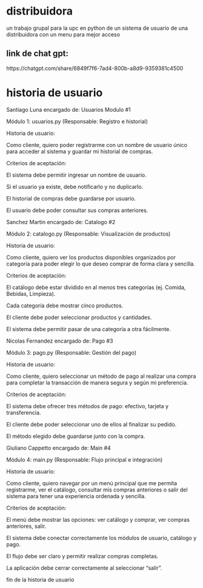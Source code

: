 # distribuidora
un trabajo grupal para la upc en python de un sistema de usuario de una distribuidora con un menu para mejor acceso

<h2>link de chat gpt:</h2>
https://chatgpt.com/share/6849f7f6-7ad4-800b-a8d9-9359381c4500


# historia de usuario
Santiago Luna encargado de: Usuarios Modulo #1

 Módulo 1: usuarios.py (Responsable: Registro e historial)

Historia de usuario:

Como cliente, quiero poder registrarme con un nombre de usuario único para acceder al sistema y guardar mi historial de compras.

Criterios de aceptación:

El sistema debe permitir ingresar un nombre de usuario.

Si el usuario ya existe, debe notificarlo y no duplicarlo.

El historial de compras debe guardarse por usuario.

El usuario debe poder consultar sus compras anteriores.

Sanchez Martin encargado de: Catalogo #2

Módulo 2: catalogo.py (Responsable: Visualización de productos)

Historia de usuario:

Como cliente, quiero ver los productos disponibles organizados por categoría para poder elegir lo que deseo comprar de forma clara y sencilla.

Criterios de aceptación:

El catálogo debe estar dividido en al menos tres categorías (ej. Comida, Bebidas, Limpieza).

Cada categoría debe mostrar cinco productos.

El cliente debe poder seleccionar productos y cantidades.

El sistema debe permitir pasar de una categoría a otra fácilmente.

Nicolas Fernandez encargado de: Pago #3

Módulo 3: pago.py (Responsable: Gestión del pago)

Historia de usuario:

Como cliente, quiero seleccionar un método de pago al realizar una compra para completar la transacción de manera segura y según mi preferencia.

Criterios de aceptación:

El sistema debe ofrecer tres métodos de pago: efectivo, tarjeta y transferencia.

El cliente debe poder seleccionar uno de ellos al finalizar su pedido.

El método elegido debe guardarse junto con la compra.

Giuliano Cappetto encargado de: Main #4

Módulo 4: main.py (Responsable: Flujo principal e integración)

Historia de usuario:

Como cliente, quiero navegar por un menú principal que me permita registrarme, ver el catálogo, consultar mis compras anteriores o salir del sistema para tener una experiencia ordenada y sencilla.

Criterios de aceptación:

El menú debe mostrar las opciones: ver catálogo y comprar, ver compras anteriores, salir.

El sistema debe conectar correctamente los módulos de usuario, catálogo y pago.

El flujo debe ser claro y permitir realizar compras completas.

La aplicación debe cerrar correctamente al seleccionar “salir”.

fin de la historia de usuario 
